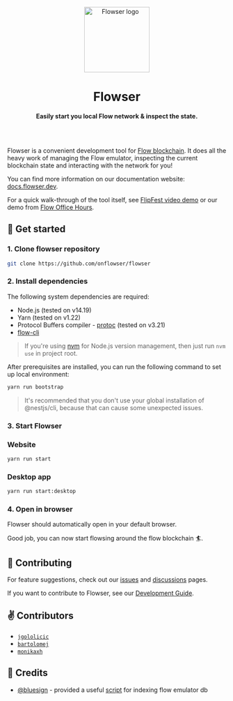 <div align="center">
	<br>
	<img alt="Flowser logo" src="https://flowser.dev/images/logo.svg" width="150" height="150">
	<h1>Flowser</h1>
	<p>
		<b>Easily start you local Flow network & inspect the state.</b>
	</p>
	<br>
	<br>
</div>

Flowser is a convenient development tool for [Flow blockchain](https://www.onflow.org/). It does all the heavy work of managing the Flow emulator, inspecting the current blockchain state and interacting with the network for you!

You can find more information on our documentation website: [docs.flowser.dev](https://docs.flowser.dev).

For a quick walk-through of the tool itself, see [FlipFest video demo](https://www.youtube.com/watch?v=yMs5awvGnlY&t=417s) or our demo from [Flow Office Hours](https://www.youtube.com/watch?v=LSHwwX4yZJI&t=1496s).


## 👋 Get started

### 1. Clone flowser repository

```bash
git clone https://github.com/onflowser/flowser
```

### 2. Install dependencies

The following system dependencies are required:
- Node.js (tested on v14.19)
- Yarn (tested on v1.22)
- Protocol Buffers compiler - [protoc](https://grpc.io/docs/protoc-installation/) (tested on v3.21)
- [flow-cli](https://docs.onflow.org/flow-cli/install/)

> If you're using [nvm](https://github.com/nvm-sh/nvm) for Node.js version management, then just run `nvm use` in project root.

After prerequisites are installed, you can run the following command to set up local environment:

```bash
yarn run bootstrap
```

> It's recommended that you don't use your global installation of @nestjs/cli, because that can cause some unexpected issues.

### 3. Start Flowser

### Website

```bash
yarn run start
```

### Desktop app

```bash
yarn run start:desktop
```

### 4. Open in browser

Flowser should automatically open in your default browser.

Good job, you can now start flowsing around the flow blockchain 🏄.

## 🤝 Contributing

For feature suggestions, check out our [issues](https://github.com/onflowser/flowser/issues/new) and [discussions](https://github.com/onflowser/flowser/discussions) pages.

If you want to contribute to Flowser, see our [Development Guide](https://docs.flowser.dev/resources/development).

## ✌️ Contributors

- [`jgololicic`](http://github.com/jgololicic)
- [`bartolomej`](http://github.com/bartolomej)
- [`monikaxh`](http://github.com/monikaxh)

## 🙌 Credits

- [@bluesign](https://github.com/bluesign) - provided a useful [script](https://gist.github.com/bluesign/df24b31a61bf4cd11f88efb6edd78925) for indexing flow emulator db
